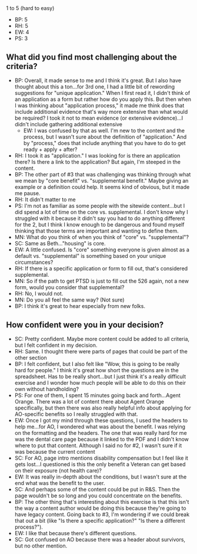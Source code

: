 ## 

1 to 5 (hard to easy)

- BP: 5
- RH: 5
- EW: 4
- PS: 3


## What did you find most challenging about the criteria?

- BP: Overall, it made sense to me and I think it's great. But I also have thought about this a ton...for 3rd one, I had a little bit of rewording suggestions for "unique application." When I first read it, I didn't think of an application as a form but rather how do you apply this. But then when I was thinking about "application process," it made me think does that include additional evidence that's way more extensive than what would be required? I took it not to mean evidence (or extensive evidence)...I didn't include gathering additional extensive
  - EW: I was confused by that as well. I'm new to the content and the process, but I wasn't sure about the definition of "application." And by "process," does that include anything that you have to do to get ready + apply + after? 
 - RH: I took it as "application." I was looking for is there an application there? Is there a link to the application? But again, I'm steeped in the content.
 - BP: The other part of #3 that was challenging was thinking through what we mean by "core benefit" vs. "supplemental benefit." Maybe giving an example or a definition could help. It seems kind of obvious, but it made me pause.
 - RH: It didn't matter to me
 - PS: I'm not as familiar as some people with the sitewide content...but I did spend a lot of time on the core vs. supplemental. I don't know why I struggled with it because it didn't say you had to do anything different for the 2, but I think I know enough to be dangerous and found myself thinking that those terms are important and wanting to define them.
  - MN: What do you think of when you think of "core" vs. "supplemental"?
 - SC: Same as Beth..."housing" is core. 
 - EW: A little confused. Is "core" something everyone is given almost as a default vs. "supplemental" is something based on your unique circumstances? 
 - RH: If there is a specific application or form to fill out, that's considered supplemental.
 - MN: So if the path to get PTSD is just to fill out the 526 again, not a new form, would you consider that supplemental?
 - RH: No, I would not.
 - MN: Do you all feel the same way? (Not sure)
 - BP: I think it's great to hear especially from new folks.  
 
 ## How confident were you in your decision?
 
 - SC: Pretty confident. Maybe more content could be added to all criteria, but I felt confident in my decision.
 - RH: Same. I thought there were parts of pages that could be part of the other section
 - BP: I felt confident, but I also felt like "Wow, this is going to be really hard for people." I think it's great how short the questions are in the spreadsheet. Has to be really short...but I just think it's a really difficult exercise and I wonder how much people will be able to do this on their own without handholding?
 - PS: For one of them, I spent 15 minutes going back and forth...Agent Orange. There was a lot of content there about Agent Orange specifically, but then there was also really helpful info about applying for AO-specific benefits so I really struggled with that.
 - EW: Once I got my mind through these questions, I used the headers to help me...for AO, I wondered what was about the benefit. I was relying on the formatting and the headers. The one that was really hard for me was the dental care page because it linked to the PDF and I didn't know where to put that content. Although I said no for #2, I wasn't sure if it was because the current content 
 - SC: For AO, page intro mentions disability compensation but I feel like it gets lost...I questioned is this the only benefit a Veteran can get based on their exposure (not health care)?
 - EW: It was really in-depth about the conditions, but I wasn't sure at the end what was the benefit to the user.
 - SC: And perhaps some of the content could be put in R&S. Then the page wouldn't be so long and you could concentrate on the benefits.
 - BP: The other thing that's interesting about this exercise is that this isn't the way a content author would be doing this because they're going to have legacy content. Going back to #3, I'm wondering if we could break that out a bit (like "Is there a specific application?" "Is there a different process?").
 - EW: I like that because there's different questions. 
 - SC: Got confused on AO because there was a header about survivors, but no other mention.
